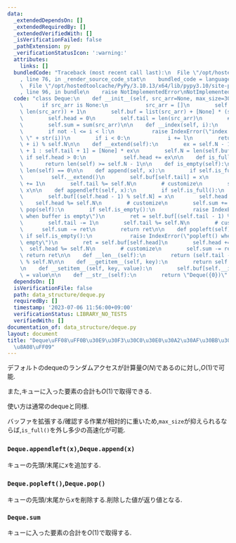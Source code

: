 ```yaml
---
data:
  _extendedDependsOn: []
  _extendedRequiredBy: []
  _extendedVerifiedWith: []
  _isVerificationFailed: false
  _pathExtension: py
  _verificationStatusIcon: ':warning:'
  attributes:
    links: []
  bundledCode: "Traceback (most recent call last):\n  File \"/opt/hostedtoolcache/PyPy/3.10.13/x64/lib/pypy3.10/site-packages/onlinejudge_verify/documentation/build.py\"\
    , line 76, in _render_source_code_stat\n    bundled_code = language.bundle(\n\
    \  File \"/opt/hostedtoolcache/PyPy/3.10.13/x64/lib/pypy3.10/site-packages/onlinejudge_verify/languages/python.py\"\
    , line 96, in bundle\n    raise NotImplementedError\nNotImplementedError\n"
  code: "class Deque:\n    def __init__(self, src_arr=None, max_size=300000):\n  \
    \      if src_arr is None:\n            src_arr = []\n        self.N = max(max_size,\
    \ len(src_arr)) + 1\n        self.buf = list(src_arr) + [None] * (self.N - len(src_arr))\n\
    \        self.head = 0\n        self.tail = len(src_arr)\n        # customize\n\
    \        self.sum = sum(src_arr)\n\n    def __index(self, i):\n        l = len(self)\n\
    \        if not -l <= i < l:\n            raise IndexError(\"index out of range:\
    \ \" + str(i))\n        if i < 0:\n            i += l\n        return (self.head\
    \ + i) % self.N\n\n    def __extend(self):\n        ex = self.N - 1\n        self.buf[self.tail\
    \ + 1 : self.tail + 1] = [None] * ex\n        self.N = len(self.buf)\n       \
    \ if self.head > 0:\n            self.head += ex\n\n    def is_full(self):\n \
    \       return len(self) >= self.N - 1\n\n    def is_empty(self):\n        return\
    \ len(self) == 0\n\n    def append(self, x):\n        if self.is_full():\n   \
    \         self.__extend()\n        self.buf[self.tail] = x\n        self.tail\
    \ += 1\n        self.tail %= self.N\n        # customize\n        self.sum +=\
    \ x\n\n    def appendleft(self, x):\n        if self.is_full():\n            self.__extend()\n\
    \        self.buf[(self.head - 1) % self.N] = x\n        self.head -= 1\n    \
    \    self.head %= self.N\n        # customize\n        self.sum += x\n\n    def\
    \ pop(self):\n        if self.is_empty():\n            raise IndexError(\"pop()\
    \ when buffer is empty\")\n        ret = self.buf[(self.tail - 1) % self.N]\n\
    \        self.tail -= 1\n        self.tail %= self.N\n        # customize\n  \
    \      self.sum -= ret\n        return ret\n\n    def popleft(self):\n       \
    \ if self.is_empty():\n            raise IndexError(\"popleft() when buffer is\
    \ empty\")\n        ret = self.buf[self.head]\n        self.head += 1\n      \
    \  self.head %= self.N\n        # customize\n        self.sum -= ret\n       \
    \ return ret\n\n    def __len__(self):\n        return (self.tail - self.head)\
    \ % self.N\n\n    def __getitem__(self, key):\n        return self.buf[self.__index(key)]\n\
    \n    def __setitem__(self, key, value):\n        self.buf[self.__index(key)]\
    \ = value\n\n    def __str__(self):\n        return \"Deque({0})\".format(str(list(self)))\n"
  dependsOn: []
  isVerificationFile: false
  path: data_structure/deque.py
  requiredBy: []
  timestamp: '2023-07-06 11:56:00+09:00'
  verificationStatus: LIBRARY_NO_TESTS
  verifiedWith: []
documentation_of: data_structure/deque.py
layout: document
title: "Deque\uFF08\uFF0B\u30E9\u30F3\u30C0\u30E0\u30A2\u30AF\u30BB\u30B9\u30FB\u5408\
  \u8A08\uFF09"
---
```


デフォルトのdequeのランダムアクセスが計算量$O(N)$であるのに対し,$O(1)$で可能.

また,キューに入った要素の合計も$O(1)$で取得できる.

使い方は通常のdequeと同様.

バッファを拡張する/確認する作業が相対的に重いため,`max_size`が抑えられるならば,`is_full()`を外し多少の高速化が可能.

### `Deque.appendleft(x)`,`Deque.append(x)`

キューの先頭/末尾に$x$を追加する.

### `Deque.popleft()`,`Deque.pop()`

キューの先頭/末尾から$x$を削除する.削除した値が返り値となる.

### `Deque.sum`

キューに入った要素の合計を$O(1)$で取得する.